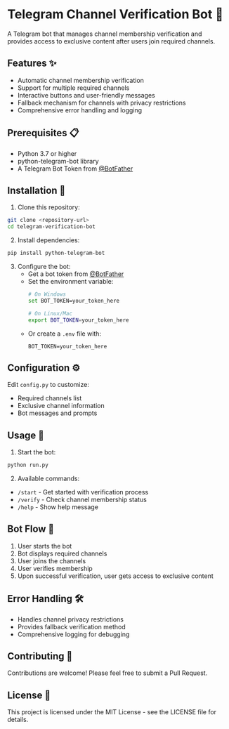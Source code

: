 # Telegram Channel Verification Bot 🤖

A Telegram bot that manages channel membership verification and provides access to exclusive content after users join required channels.

## Features ✨

- Automatic channel membership verification
- Support for multiple required channels
- Interactive buttons and user-friendly messages
- Fallback mechanism for channels with privacy restrictions
- Comprehensive error handling and logging

## Prerequisites 📋

- Python 3.7 or higher
- python-telegram-bot library
- A Telegram Bot Token from [@BotFather](https://t.me/BotFather)

## Installation 🚀

1. Clone this repository:
```bash
git clone <repository-url>
cd telegram-verification-bot
```

2. Install dependencies:
```bash
pip install python-telegram-bot
```

3. Configure the bot:
   - Get a bot token from [@BotFather](https://t.me/BotFather)
   - Set the environment variable:
     ```bash
     # On Windows
     set BOT_TOKEN=your_token_here
     
     # On Linux/Mac
     export BOT_TOKEN=your_token_here
     ```
   - Or create a `.env` file with:
     ```
     BOT_TOKEN=your_token_here
     ```

## Configuration ⚙️

Edit `config.py` to customize:
- Required channels list
- Exclusive channel information
- Bot messages and prompts

## Usage 📱

1. Start the bot:
```bash
python run.py
```

2. Available commands:
- `/start` - Get started with verification process
- `/verify` - Check channel membership status
- `/help` - Show help message

## Bot Flow 🔄

1. User starts the bot
2. Bot displays required channels
3. User joins the channels
4. User verifies membership
5. Upon successful verification, user gets access to exclusive content

## Error Handling 🛠️

- Handles channel privacy restrictions
- Provides fallback verification method
- Comprehensive logging for debugging

## Contributing 🤝

Contributions are welcome! Please feel free to submit a Pull Request.

## License 📄

This project is licensed under the MIT License - see the LICENSE file for details.
   